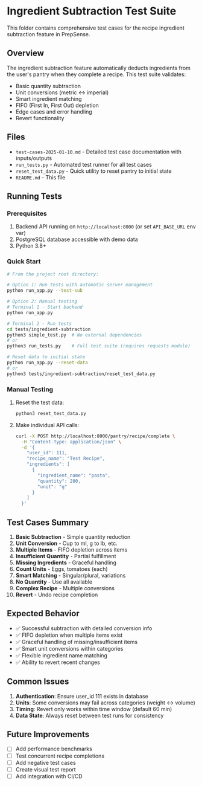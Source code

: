 # Ingredient Subtraction Test Suite

This folder contains comprehensive test cases for the recipe ingredient subtraction feature in PrepSense.

## Overview

The ingredient subtraction feature automatically deducts ingredients from the user's pantry when they complete a recipe. This test suite validates:

- Basic quantity subtraction
- Unit conversions (metric ↔ imperial)
- Smart ingredient matching
- FIFO (First In, First Out) depletion
- Edge cases and error handling
- Revert functionality

## Files

- `test-cases-2025-01-10.md` - Detailed test case documentation with inputs/outputs
- `run_tests.py` - Automated test runner for all test cases
- `reset_test_data.py` - Quick utility to reset pantry to initial state
- `README.md` - This file

## Running Tests

### Prerequisites

1. Backend API running on `http://localhost:8000` (or set `API_BASE_URL` env var)
2. PostgreSQL database accessible with demo data
3. Python 3.8+

### Quick Start

```bash
# From the project root directory:

# Option 1: Run tests with automatic server management
python run_app.py --test-sub

# Option 2: Manual testing
# Terminal 1 - Start backend
python run_app.py

# Terminal 2 - Run tests
cd tests/ingredient-subtraction
python3 simple_test.py  # No external dependencies
# or
python3 run_tests.py    # Full test suite (requires requests module)

# Reset data to initial state
python run_app.py --reset-data
# or
python3 tests/ingredient-subtraction/reset_test_data.py
```

### Manual Testing

1. Reset the test data:
   ```bash
   python3 reset_test_data.py
   ```

2. Make individual API calls:
   ```bash
   curl -X POST http://localhost:8000/pantry/recipe/complete \
     -H "Content-Type: application/json" \
     -d '{
       "user_id": 111,
       "recipe_name": "Test Recipe",
       "ingredients": [
         {
           "ingredient_name": "pasta",
           "quantity": 200,
           "unit": "g"
         }
       ]
     }'
   ```

## Test Cases Summary

1. **Basic Subtraction** - Simple quantity reduction
2. **Unit Conversion** - Cup to ml, g to lb, etc.
3. **Multiple Items** - FIFO depletion across items
4. **Insufficient Quantity** - Partial fulfillment
5. **Missing Ingredients** - Graceful handling
6. **Count Units** - Eggs, tomatoes (each)
7. **Smart Matching** - Singular/plural, variations
8. **No Quantity** - Use all available
9. **Complex Recipe** - Multiple conversions
10. **Revert** - Undo recipe completion

## Expected Behavior

- ✅ Successful subtraction with detailed conversion info
- ✅ FIFO depletion when multiple items exist
- ✅ Graceful handling of missing/insufficient items
- ✅ Smart unit conversions within categories
- ✅ Flexible ingredient name matching
- ✅ Ability to revert recent changes

## Common Issues

1. **Authentication**: Ensure user_id 111 exists in database
2. **Units**: Some conversions may fail across categories (weight ↔ volume)
3. **Timing**: Revert only works within time window (default 60 min)
4. **Data State**: Always reset between test runs for consistency

## Future Improvements

- [ ] Add performance benchmarks
- [ ] Test concurrent recipe completions
- [ ] Add negative test cases
- [ ] Create visual test report
- [ ] Add integration with CI/CD